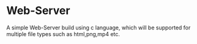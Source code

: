 # Web-Server

A simple Web-Server build using c language, which will be supported for multiple file types such as html,png,mp4 etc.
